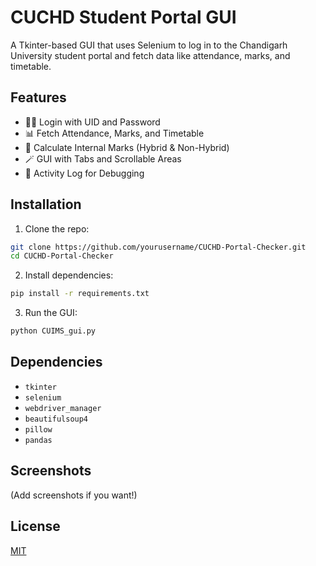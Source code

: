 # CUCHD Student Portal GUI

A Tkinter-based GUI that uses Selenium to log in to the Chandigarh University student portal and fetch data like attendance, marks, and timetable.

## Features

- 🧑‍💻 Login with UID and Password
- 📊 Fetch Attendance, Marks, and Timetable
- 🧮 Calculate Internal Marks (Hybrid & Non-Hybrid)
- 🪄 GUI with Tabs and Scrollable Areas
- 💬 Activity Log for Debugging

## Installation

1. Clone the repo:
```bash
git clone https://github.com/yourusername/CUCHD-Portal-Checker.git
cd CUCHD-Portal-Checker
```

2. Install dependencies:
```bash
pip install -r requirements.txt
```

3. Run the GUI:
```bash
python CUIMS_gui.py
```

## Dependencies

- `tkinter`
- `selenium`
- `webdriver_manager`
- `beautifulsoup4`
- `pillow`
- `pandas`

## Screenshots

(Add screenshots if you want!)

## License

[MIT](LICENSE)
